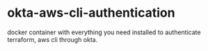 # okta-aws-cli-authentication
docker container with everything you need installed to authenticate terraform, aws cli through okta.

